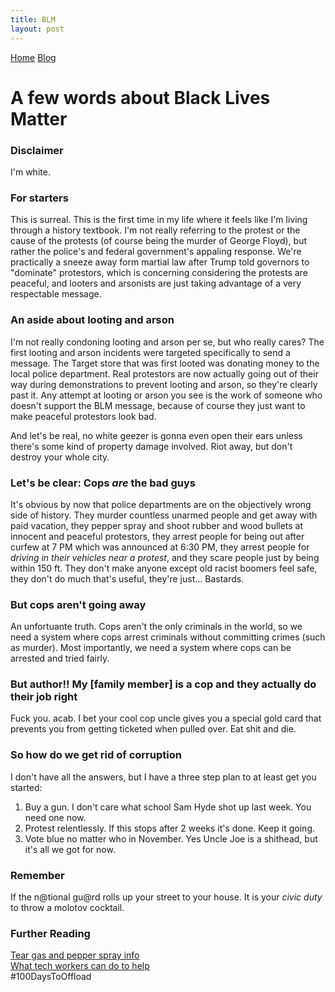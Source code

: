 ```yaml
---
title: BLM
layout: post
---
```



<head>
  <meta charset="UTF-8">
  <title>time to open blogs...</title>
  <link rel="shortcut icon" href="favicon.ico">
</head>
<div id="topbar">
  <a href="../index.html">Home</a> <a href="../blogindex.html">Blog</a>
</div>

# A few words about Black Lives Matter

### Disclaimer  

I'm white.  

### For starters  

This is surreal. This is the first time in my life where it feels like I'm living through a history textbook. I'm not really referring to the protest or the cause of the protests (of course being the murder of George Floyd), but rather the police's and federal government's appaling response. We're practically a sneeze away form martial law after Trump told governors to "dominate" protestors, which is concerning considering the protests are peaceful, and looters and arsonists are just taking advantage of a very respectable message.  

### An aside about looting and arson  

I'm not really condoning looting and arson per se, but who really cares? The first looting and arson incidents were targeted specifically to send a message. The Target store that was first looted was donating money to the local police department. Real protestors are now actually going out of their way during demonstrations to prevent looting and arson, so they're clearly past it. Any attempt at looting or arson you see is the work of someone who doesn't support the BLM message, because of course they just want to make peaceful protestors look bad.  

And let's be real, no white geezer is gonna even open their ears unless there's some kind of property damage involved. Riot away, but don't destroy your whole city.

### Let's be clear: Cops *are* the bad guys  

It's obvious by now that police departments are on the objectively wrong side of history. They murder countless unarmed people and get away with paid vacation, they pepper spray and shoot rubber and wood bullets at innocent and peaceful protestors, they arrest people for being out after curfew at 7 PM which was announced at 6:30 PM, they arrest people for *driving in their vehicles near a protest*, and they scare people just by being within 150 ft. They don't make anyone except old racist boomers feel safe, they don't do much that's useful, they're just... Bastards.  

### But cops aren't going away  

An unfortuante truth. Cops aren't the only criminals in the world, so we need a system where cops arrest criminals without committing crimes (such as murder). Most importantly, we need a system where cops can be arrested and tried fairly.  

### But author!! My [family member] is a cop and they actually do their job right  

Fuck you. acab. I bet your cool cop uncle gives you a special gold card that prevents you from getting ticketed when pulled over. Eat shit and die.  

### So how do we get rid of corruption

I don't have all the answers, but I have a three step plan to at least get you started:  
1. Buy a gun. I don't care what school Sam Hyde shot up last week.  You need one now.  
2. Protest relentlessly. If this stops after 2 weeks it's done. Keep it going.  
3. Vote blue no matter who in November. Yes Uncle Joe is a shithead, but it's all we got for now.  

### Remember  

If the n@tional gu@rd rolls up your street to your house. It is your *civic duty* to throw a molotov cocktail.  

### Further Reading  

[Tear gas and pepper spray info](https://www.usatoday.com/in-depth/news/nation/2020/06/02/george-floyd-protests-everything-know-tear-gas-pepper-spray/5307500002/)  
[What tech workers can do to help](https://www.usatoday.com/in-depth/news/nation/2020/06/02/george-floyd-protests-everything-know-tear-gas-pepper-spray/5307500002/)  
#100DaysToOffload  





